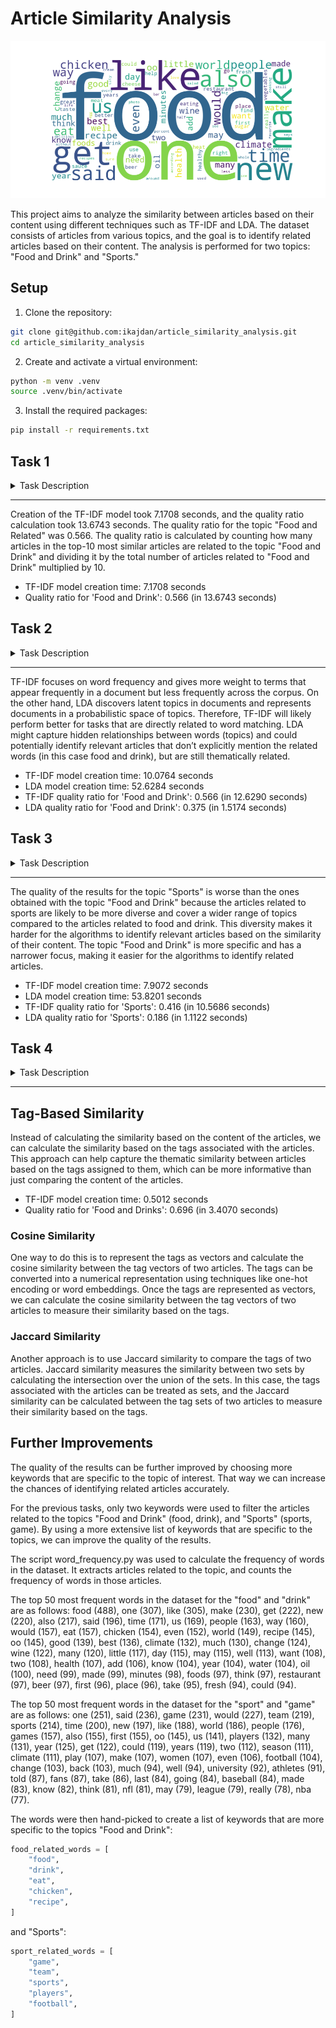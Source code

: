 # Article Similarity Analysis

<p align="center">
  <img src="./cloud/cloud.png" alt="Word Cloud" width="800" height="auto"/>
</p>

This project aims to analyze the similarity between articles based on their content using different techniques such as TF-IDF and LDA. The dataset consists of articles from various topics, and the goal is to identify related articles based on their content. The analysis is performed for two topics: "Food and Drink" and "Sports."

## Setup

1. Clone the repository:

```bash
git clone git@github.com:ikajdan/article_similarity_analysis.git
cd article_similarity_analysis
```

2. Create and activate a virtual environment:

```bash
python -m venv .venv
source .venv/bin/activate
```

3. Install the required packages:

```bash
pip install -r requirements.txt
```

## Task 1

<details>
  <summary>Task Description</summary><br>

  Implement the following pseudocode to calculate the variable ratio_quality using the TFIDF vectors. Measure the execution times separately for the following two subprocesses:
  - Creating the model (from the program begin to the call similarities.MatrixSimilarity(tfidf_vectors))
  - Implementation of the pseudocode above.

```
total_goods = 0

For every article (a) on topic "Food and Drink":

   Obtain the top-10 most similar articles (top-10) in Corpus to a

   Count how many articles in top-10 are related to topic "Food and Drink" (goods)

   total_goods = total_goods + goods

ratio_quality = total_goods/(num_articles_food_and_drink*10)
```
</details>

---

Creation of the TF-IDF model took 7.1708 seconds, and the quality ratio calculation took 13.6743 seconds. The quality ratio for the topic "Food and Related" was 0.566. The quality ratio is calculated by counting how many articles in the top-10 most similar articles are related to the topic "Food and Drink" and dividing it by the total number of articles related to "Food and Drink" multiplied by 10.

- TF-IDF model creation time: 7.1708 seconds
- Quality ratio for 'Food and Drink': 0.566 (in 13.6743 seconds)

## Task 2

<details>
  <summary>Task Description</summary><br>

  Repeat the previous task with LDA vectors and compare the results. Explain the differences in the results. Use 30 topics, two passes, and a random state parameter.
</details>

---

TF-IDF focuses on word frequency and gives more weight to terms that appear frequently in a document but less frequently across the corpus. On the other hand, LDA discovers latent topics in documents and represents documents in a probabilistic space of topics. Therefore, TF-IDF will likely perform better for tasks that are directly related to word matching. LDA might capture hidden relationships between words (topics) and could potentially identify relevant articles that don’t explicitly mention the related words (in this case food and drink), but are still thematically related.

- TF-IDF model creation time: 10.0764 seconds
- LDA model creation time: 52.6284 seconds
- TF-IDF quality ratio for 'Food and Drink': 0.566 (in 12.6290 seconds)
- LDA quality ratio for 'Food and Drink': 0.375 (in 1.5174 seconds)

## Task 3

<details>
  <summary>Task Description</summary><br>

  Repeat the previous two tasks but with the topic "Sports" and compare the results. Why do you think that the quality of the results is worse than the ones obtained with the topic "Food and Drink"?
</details>

---

The quality of the results for the topic "Sports" is worse than the ones obtained with the topic "Food and Drink" because the articles related to sports are likely to be more diverse and cover a wider range of topics compared to the articles related to food and drink. This diversity makes it harder for the algorithms to identify relevant articles based on the similarity of their content. The topic "Food and Drink" is more specific and has a narrower focus, making it easier for the algorithms to identify related articles.

- TF-IDF model creation time: 7.9072 seconds
- LDA model creation time: 53.8201 seconds
- TF-IDF quality ratio for 'Sports': 0.416 (in 10.5686 seconds)
- LDA quality ratio for 'Sports': 0.186 (in 1.1122 seconds)

## Task 4

<details>
  <summary>Task Description</summary><br>

  Explain how you can get better results comparing articles by resorting to tagging. Propose a method to calculate the similarity between two articles using their associated tags. Note that the articles in the data set are tagged.
</details>

---

## Tag-Based Similarity

Instead of calculating the similarity based on the content of the articles, we can calculate the similarity based on the tags associated with the articles. This approach can help capture the thematic similarity between articles based on the tags assigned to them, which can be more informative than just comparing the content of the articles.

- TF-IDF model creation time: 0.5012 seconds
- Quality ratio for 'Food and Drinks': 0.696 (in 3.4070 seconds)

### Cosine Similarity

One way to do this is to represent the tags as vectors and calculate the cosine similarity between the tag vectors of two articles. The tags can be converted into a numerical representation using techniques like one-hot encoding or word embeddings. Once the tags are represented as vectors, we can calculate the cosine similarity between the tag vectors of two articles to measure their similarity based on the tags.

### Jaccard Similarity

Another approach is to use Jaccard similarity to compare the tags of two articles. Jaccard similarity measures the similarity between two sets by calculating the intersection over the union of the sets. In this case, the tags associated with the articles can be treated as sets, and the Jaccard similarity can be calculated between the tag sets of two articles to measure their similarity based on the tags.

## Further Improvements

The quality of the results can be further improved by choosing more keywords that are specific to the topic of interest. That way we can increase the chances of identifying related articles accurately.

For the previous tasks, only two keywords were used to filter the articles related to the topics "Food and Drink" (food, drink), and "Sports" (sports, game). By using a more extensive list of keywords that are specific to the topics, we can improve the quality of the results.

The script word_frequency.py was used to calculate the frequency of words in the dataset. It extracts articles related to the topic, and counts the frequency of words in those articles.

The top 50 most frequent words in the dataset for the "food" and "drink" are as follows: food (488), one (307), like (305), make (230), get (222), new (220), also (217), said (196), time (171), us (169), people (163), way (160), would (157), eat (157), chicken (154), even (152), world (149), recipe (145), oo (145), good (139), best (136), climate (132), much (130), change (124), wine (122), many (120), little (117), day (115), may (115), well (113), want (108), two (108), health (107), add (106), know (104), year (104), water (104), oil (100), need (99), made (99), minutes (98), foods (97), think (97), restaurant (97), beer (97), first (96), place (96), take (95), fresh (94), could (94).

The top 50 most frequent words in the dataset for the "sport" and "game" are as follows: one (251), said (236), game (231), would (227), team (219), sports (214), time (200), new (197), like (188), world (186), people (176), games (157), also (155), first (155), oo (145), us (141), players (132), many (131), year (125), get (122), could (119), years (119), two (112), season (111), climate (111), play (107), make (107), women (107), even (106), football (104), change (103), back (103), much (94), well (94), university (92), athletes (91), told (87), fans (87), take (86), last (84), going (84), baseball (84), made (83), know (82), think (81), nfl (81), may (79), league (79), really (78), nba (77).

The words were then hand-picked to create a list of keywords that are more specific to the topics "Food and Drink":

```python
food_related_words = [
    "food",
    "drink",
    "eat",
    "chicken",
    "recipe",
]
```

and "Sports":

```python
sport_related_words = [
    "game",
    "team",
    "sports",
    "players",
    "football",
]
```
